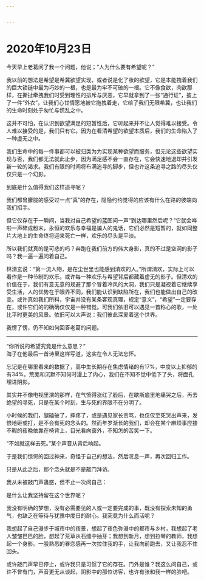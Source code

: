 ```yaml
---


---
```


<h1 id="年10月23日">2020年10月23日</h1>
<p>今天早上老葛问了我一个问题，他说；“人为什么要有希望呢？”</p>
<p>我以前的想法是希望是希冀欲望实现，或者说是化了妆的欲望，它是本能拽着我们的巨大锁链中最为巧妙的一根，也是最为牢不可破的一根。它不像食欲，肉欲那样，在撕扯牵拽我们时受到理性的排斥与厌恶，它早就拿到了一张“通行证”，披上了一件“外衣”，让我们心甘情愿地被它拖拽着走，它给了我们无限希冀，也让我们的生命时刻处于匆忙与慌乱之中。</p>
<p>这并不可怕，在认识到欲望满足的短暂性后，它听起来并不让人觉得难以接受。令人难以接受的是，我们只有它。因为在看清希望的欲望本质后，我们的生命陷入了一种虚无之中。</p>
<p>我们生命中的每一件事都可以被归类为为实现某种欲望而服务，但无论这些欲望实现与否，我们都无法就此止步，因为满足感不会一直存在，它会快速地退却并引发新一轮的渴求。我们有限的时间将布满追寻的脚步，但也许这条追寻之路的尽头仅仅只是一个幻影。</p>
<p>到底是什么值得我们这样追寻呢？</p>
<p>我们都曾朦胧的感受过一点“真”的存在，隐隐约约觉得的应该有什么在路的彼端向我们招手。</p>
<p>但它仅存在于一瞬间，当我对自己希望的蓝图问一声“到达哪里然后呢？”它就会哗啦一声碎成粉末，永恒的欢乐与幸福是骗人的鬼话，它们必然是短暂的，就如同整片大地上的生命终将迎来死亡一样，欢乐的尽头是平淡。</p>
<p>所以我们就真的是可悲的吗？奔跑在我们前方的伟大身影，真的不过是空洞的影子吗？我一遍一遍问着自己。</p>
<p>林清玄说：“第一流人物，是在尘世里也能感到清欢的人。”所谓清欢，实际上可以看作是一种节制的欢乐。或许每一种欢乐与希望背后都藏着虚无的影子。但清欢的价值在于，我们有意无意的规避了那个冒着冷风的大洞，我们只是凝视着它继续享受生活，人的优势在于眼界不同，我们能认识到缺陷所在，我们也能做出自己的改变。或许真如我们所料，宇宙并没有某条客观真理，规定“意义”，“希望”一定要存在，或许它们的的确确仅仅是一种错觉。可我们依旧可以遇见一首称心的歌，一处比平时更美的风景。依旧可以大声说：我们彼此深爱着这个世界。</p>
<p>我愣了愣，仍不知如何回答老葛的问题。</p>
<hr>
<p>“你所说的希望究竟是什么意思？”<br>
海子在他最后一首诗里这样写道，这实在令人无法忘怀。</p>
<p>忘记是在哪里看来的数据了，高中生长期存在焦虑情绪的有17%，中度以上抑郁的有34%。荒芜和沉默不知何时漫上了内心，我们在不知不觉中低下了头，将面孔埋进阴影。</p>
<p>其实并不像电视里演的那样，在气愤得涨红了脸后，在歇斯底里地痛哭之后，再去绝望的寻死，只是在某个时刻，生与死的界限不在分明了。</p>
<p>小时候的我们，腿磕破了，摔疼了，或是遇见家长责骂，也仅仅至死哭出声来，发恨地砸或打，是不会有死的念头的。然而年岁渐长的我们，却会在某个麻烦事应接不暇的夜晚依靠在椅背上，目光看向窗外，不知怎的苦笑一下。</p>
<p>“不如就这样去死。”某个声音从背后响起。</p>
<p>于是我们惊愕的回过神来，奇怪于自己的想法，然后叹息一声，再次回归工作。</p>
<p>只是从此之后，那个念头就是不是敲门拜访。</p>
<p>我从未被敲门声蛊惑，但不止一次问自己：</p>
<p>是什么让我坚持留在这个世界呢？</p>
<p>我没有明确的梦想，没有必需要见的人或一定要完成的事，既没有探索未知的勇气，也缺乏在等待与犹豫中度日的耐心。我究竟为什么而活呢？</p>
<p>我想起了自己漫步于城市中的夜景，想起了夜色弥漫中的都市与乡村，我想起了老人皱皱巴巴的脸，想起了荒草从石缝中抽芽；我想到新月，想到拉琴的教师，我想起一个身影。一股熟悉的眷恋感再一次拉住我的手，让我向前跑去，又让我忍不住回头。</p>
<p>或许敲门声早已停止，或许我只是习惯了它的存在。门外是谁？我这么问自己，或许不曾有门，声音更无从谈起，阴影中的那位访客，也许有张和我一样的脸吧。</p>

